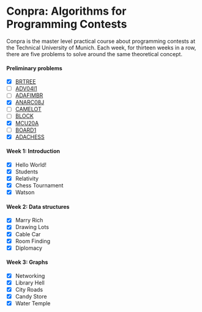 # Conpra: Algorithms for Programming Contests
Conpra is the master level practical course about programming contests at the Technical University of Munich. Each week, for thirteen weeks in a row, there are five problems to solve around the same theoretical concept.

#### Preliminary problems
- [x] [BRTREE](https://www.spoj.com/problems/BRTREE/)
- [ ] [ADV04I1](https://www.spoj.com/problems/ADV04I1/)
- [ ] [ADAFIMBR](https://www.spoj.com/problems/ADAFIMBR/)
- [x] [ANARC08J](https://www.spoj.com/problems/ANARC08J/)
- [ ] [CAMELOT](https://www.spoj.com/problems/CAMELOT/)
- [ ] [BLOCK](https://www.spoj.com/problems/BLOCK/)
- [x] [MCU20A](https://www.spoj.com/problems/MCU20A/)
- [ ] [BOARD1](https://www.spoj.com/problems/BOARD1/)
- [x] [ADACHESS](https://www.spoj.com/problems/ADACHESS/)

#### Week 1: Introduction
- [x] Hello World!
- [x] Students
- [x] Relativity
- [x] Chess Tournament
- [x] Watson

#### Week 2: Data structures
- [x] Marry Rich
- [x] Drawing Lots
- [x] Cable Car
- [x] Room Finding
- [x] Diplomacy

#### Week 3: Graphs
- [x] Networking
- [x] Library Hell
- [x] City Roads
- [x] Candy Store
- [x] Water Temple
